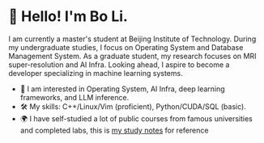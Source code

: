 # 👋 Hello! I'm Bo Li.
I am currently a master's student at Beijing Institute of Technology. During my undergraduate studies, I focus on Operating System and Database Management System. As a graduate student, my research focuses on MRI super-resolution and AI Infra. Looking ahead, I aspire to become a developer specializing in machine learning systems.
- 🤖 I am interested in Operating System, AI Infra, deep learning frameworks, and LLM inference.
- 🛠 My skills: C++/Linux/Vim (proficient), Python/CUDA/SQL (basic).
- 🌍 I have self-studied a lot of public courses from famous universities and completed labs, this is [my study notes](https://github.com/BoL0150/my_study_notes) for reference 
